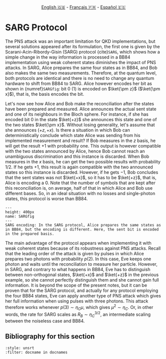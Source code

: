 <p style="text-align: center;">
    <a id="linken" href="../../../../en/content/index.html">English &#x1F1EC;&#x1F1E7;</a> - 
    <a id="linkfr" href="../../../../fr/content/index.html">Français &#x1F1EB;&#x1F1F7;</a> - 
    <a id="linkes" href="../../../../es/content/index.html">Español &#x1F1EA;&#x1F1F8;</a>
</p>
<script>
    currentPage = window.location.href;
    beforeLang = currentPage.slice(0, currentPage.indexOf("content") - 3);
    afterLang = currentPage.slice(currentPage.indexOf("content"));
    document.getElementById("linken").href = beforeLang + "en/" + afterLang;
    document.getElementById("linkfr").href = beforeLang + "fr/" + afterLang;
    document.getElementById("linkes").href = beforeLang + "es/" + afterLang;
</script>




# SARG Protocol

The PNS attack was an important limitation for QKD implementations, but several solutions appeared after its formulation, the first one is given by the Scarani-Acin-Ribordy-Gisin (SARG) protocol {cite}`SARG`, which shows how a simple change in the way information is processed in a BB84 implementation using weak coherent states diminishes the impact of PNS attacks. In SARG, Alice prepares the same four states as in BB84, and Bob also makes the same two measurements. Therefore, at the quantum level, both protocols are identical and there is no need to change any quantum hardware to shift from BB84 to SARG.  Alice however encodes her bit as shown in {numref}`SARGfig`: bit $0$ ($1$) is encoded on $\ket{\pm z}$ ($\ket{\pm x}$), that is, the basis encodes the bit.

Let's now see how Alice and Bob make the reconciliation after the states have been prepared and measured. Alice announces the actual sent state and one of its neighbours in the Bloch sphere. For instance, if she has encoded bit $0$ in the state $\ket{+z}$ she announces this state and one of the two states $\ket{\pm x}$. Without losing generality, let's assume that she announces $(+z,+x)$. Is there a situation in which Bob can deterministically conclude which state Alice was sending from his implemented measurement and result? If Bob measures in the $z$ basis, he will get the result $+1$ with probability one. This output is however compatible with the two states announced by Alice, hence Bob cannot reach an unambiguous discrimination and this instance is discarded. When Bob measures in the $x$ basis, he can get the two possible results with probability $1/2$. If he gets $+1$, this result is again compatible with the two announced states so this instance is discarded. However, if he gets $-1$, Bob concludes that the sent states was not $\ket{+x}$, so it has to be $\ket{+z}$, that is, Alice is encoding a $0$. Note that the number of symbols that are kept after this reconciliation is, on average, half of that in which Alice and Bob use different bases. So, in an ideal situation with no losses and single-photon states, this protocol is worse than BB84. 

```{figure} ./SARG.png
---
height: 400px
name: SARGfig
---
SARG encoding: In the SARG protocol, Alice prepares the same states as in BB84, but the encoding is different. Here, the sent bit is encoded in the prepared basis.
```

The main advantage of the protocol appears when implementing it with weak coherent states because of its robustness against PNS attacks. Recall that the leading order of the attack is given by pulses in which Alice prepares two photons with probability $p(2)$. In this case, Eve keeps one photon and waits until the reconciliation to measure her particle. However, in SARG, and contrary to what happens in BB84, Eve has to distinguish between non-orthogonal states, $\ket{+x}$ and $\ket{+z}$ in the previous example, so she cannot perfectly distinguish them and she cannot gain full information. It is beyond the scope of the present notes, but it can be proven that for the SARG protocol, and actually for any protocol employing the four BB84 states, Eve can apply another type of PNS attack which gives her full information when using pulses with three photons. This attack therefore works whenever $p(3)\sim\eta_C\mu$, which gives $\mu^2\sim\eta_C$. Or, in other words, the rate for SARG scales as $R_B\sim \eta_C^{3/2}$, an intermediate scaling between the noiseless case and BB84. 

## Bibliography for this section
```{bibliography}
:style: unsrt
:filter: docname in docnames
```


